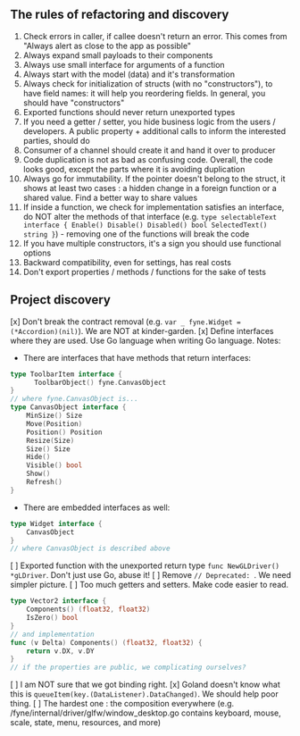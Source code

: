 The rules of refactoring and discovery
---

1. Check errors in caller, if callee doesn't return an error. This comes from "Always alert as close to the app as possible"
2. Always expand small payloads to their components
3. Always use small interface for arguments of a function
4. Always start with the model (data) and it's transformation
5. Always check for initialization of structs (with no "constructors"), to have field names: it will help you reordering fields. In general, you should have "constructors"
6. Exported functions should never return unexported types
7. If you need a getter / setter, you hide business logic from the users / developers. A public property + additional calls to inform the interested parties, should do
8. Consumer of a channel should create it and hand it over to producer
9. Code duplication is not as bad as confusing code. Overall, the code looks good, except the parts where it is avoiding duplication
10. Always go for immutability. If the pointer doesn't belong to the struct, it shows at least two cases : a hidden change in a foreign function or a shared value. Find a better way to share values
11. If inside a function, we check for implementation satisfies an interface, do NOT alter the methods of that interface (e.g. `type selectableText interface {
    Enable()
    Disable()
    Disabled() bool
    SelectedText() string
    }`) - removing one of the functions will break the code
12. If you have multiple constructors, it's a sign you should use functional options
13. Backward compatibility, even for settings, has real costs
14. Don't export properties / methods / functions for the sake of tests

Project discovery
---

[x] Don't break the contract removal (e.g. `var _ fyne.Widget = (*Accordion)(nil)`). We are NOT at kinder-garden.
[x] Define interfaces where they are used. Use Go language when writing Go language.
Notes:
* There are interfaces that have methods that return interfaces:
```go
type ToolbarItem interface {
      ToolbarObject() fyne.CanvasObject
}
// where fyne.CanvasObject is...
type CanvasObject interface {
	MinSize() Size
	Move(Position)
	Position() Position
	Resize(Size)
	Size() Size
	Hide()
	Visible() bool
	Show()
	Refresh()
}
```
* There are embedded interfaces as well:
```go
type Widget interface {
    CanvasObject
}
// where CanvasObject is described above
```

[ ] Exported function with the unexported return type `func NewGLDriver() *gLDriver`. Don't just use Go, abuse it!
[ ] Remove `// Deprecated: `. We need simpler picture.
[ ] Too much getters and setters. Make code easier to read.

```go
type Vector2 interface {
	Components() (float32, float32)
	IsZero() bool
}
// and implementation
func (v Delta) Components() (float32, float32) {
    return v.DX, v.DY
}
// if the properties are public, we complicating ourselves?
```

[ ] I am NOT sure that we got binding right.
[x] Goland doesn't know what this is `queueItem(key.(DataListener).DataChanged)`. We should help poor thing.
[ ] The hardest one : the composition everywhere (e.g. /fyne/internal/driver/glfw/window_desktop.go contains keyboard, mouse, scale, state, menu, resources, and more)